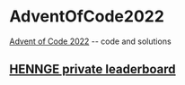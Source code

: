 # AdventOfCode2022

[Advent of Code 2022](https://adventofcode.com/2022) -- code and solutions

## [HENNGE private leaderboard](https://adventofcode.com/2022/leaderboard/private/view/199411)
